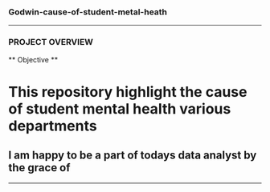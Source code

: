 ### Godwin-cause-of-student-metal-heath
---
### PROJECT OVERVIEW
** Objective **

# This repository highlight the cause of student mental health various departments
## I am happy to be a part of todays data analyst by the grace of
***

